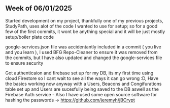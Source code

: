 ## Week of 06/01/2025
Started development on my project, thankfully one of my previous projects, StudyPath, uses alot of the code I wanted to use for setup; so for a good few of the first commits, it wont be anything special and it will be just mostly setup/boiler plate code

google-services.json file was accidentantly included in a commit ( you live and you learn ), I used BFG Repo-Cleaner to ensure it was removed from the commits, but I have also updated and changed the google-services file to ensure security

Got authenticaion and firebase set up for my DB, its my first time using cloud Firestore so I cant wait to see all the ways it can go wrong :D, Have the basics working now anyway with a Users, Beacons and Congifurations table set up and Users are sucesfully being saved to the DB aswell as the Firebase Auth service - Also I have used some open source software for hashing the passwords -> https://github.com/jeremyh/jBCrypt
